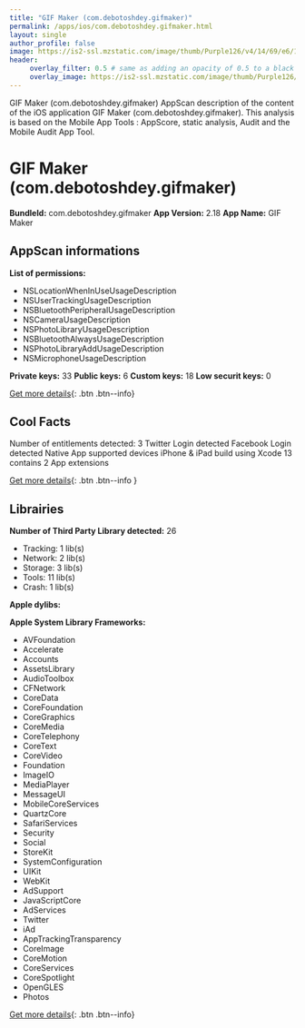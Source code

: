 ```yaml
---
title: "GIF Maker (com.debotoshdey.gifmaker)"
permalink: /apps/ios/com.debotoshdey.gifmaker.html
layout: single
author_profile: false
image: https://is2-ssl.mzstatic.com/image/thumb/Purple126/v4/14/69/e6/1469e6b7-084b-0e8a-96be-a76020804c69/AppIcon-0-0-1x_U007emarketing-0-0-0-7-0-0-sRGB-0-0-0-GLES2_U002c0-512MB-85-220-0-0.jpeg/512x512bb.jpg
header: 
     overlay_filter: 0.5 # same as adding an opacity of 0.5 to a black background
     overlay_image: https://is2-ssl.mzstatic.com/image/thumb/Purple126/v4/14/69/e6/1469e6b7-084b-0e8a-96be-a76020804c69/AppIcon-0-0-1x_U007emarketing-0-0-0-7-0-0-sRGB-0-0-0-GLES2_U002c0-512MB-85-220-0-0.jpeg/512x512bb.jpg
---
```

GIF Maker (com.debotoshdey.gifmaker) AppScan description of the content of the iOS application GIF Maker (com.debotoshdey.gifmaker). This analysis is based on the Mobile App Tools : AppScore, static analysis, Audit and the Mobile Audit App Tool.

# GIF Maker (com.debotoshdey.gifmaker)

**BundleId:** com.debotoshdey.gifmaker
**App Version:** 2.18
**App Name:** GIF Maker


## AppScan informations 

**List of permissions:** 
- NSLocationWhenInUseUsageDescription
- NSUserTrackingUsageDescription
- NSBluetoothPeripheralUsageDescription
- NSCameraUsageDescription
- NSPhotoLibraryUsageDescription
- NSBluetoothAlwaysUsageDescription
- NSPhotoLibraryAddUsageDescription
- NSMicrophoneUsageDescription
  
  
**Private keys:** 33
**Public keys:** 6
**Custom keys:** 18
**Low securit keys:** 0
  
[Get more details](/pricing.html){: .btn .btn--info}

## Cool Facts

Number of entitlements detected: 3
Twitter Login detected
Facebook Login detected
Native App
supported devices iPhone & iPad
build using Xcode 13
contains 2 App extensions
  
[Get more details](/pricing.html){: .btn .btn--info }

## Librairies 
**Number of Third Party Library detected:** 26
- Tracking: 1 lib(s)
- Network: 2 lib(s)
- Storage: 3 lib(s)
- Tools: 11 lib(s)
- Crash: 1 lib(s)


**Apple dylibs:**


**Apple System Library Frameworks:**
- AVFoundation
- Accelerate
- Accounts
- AssetsLibrary
- AudioToolbox
- CFNetwork
- CoreData
- CoreFoundation
- CoreGraphics
- CoreMedia
- CoreTelephony
- CoreText
- CoreVideo
- Foundation
- ImageIO
- MediaPlayer
- MessageUI
- MobileCoreServices
- QuartzCore
- SafariServices
- Security
- Social
- StoreKit
- SystemConfiguration
- UIKit
- WebKit
- AdSupport
- JavaScriptCore
- AdServices
- Twitter
- iAd
- AppTrackingTransparency
- CoreImage
- CoreMotion
- CoreServices
- CoreSpotlight
- OpenGLES
- Photos


  
[Get more details](/pricing.html){: .btn .btn--info}

